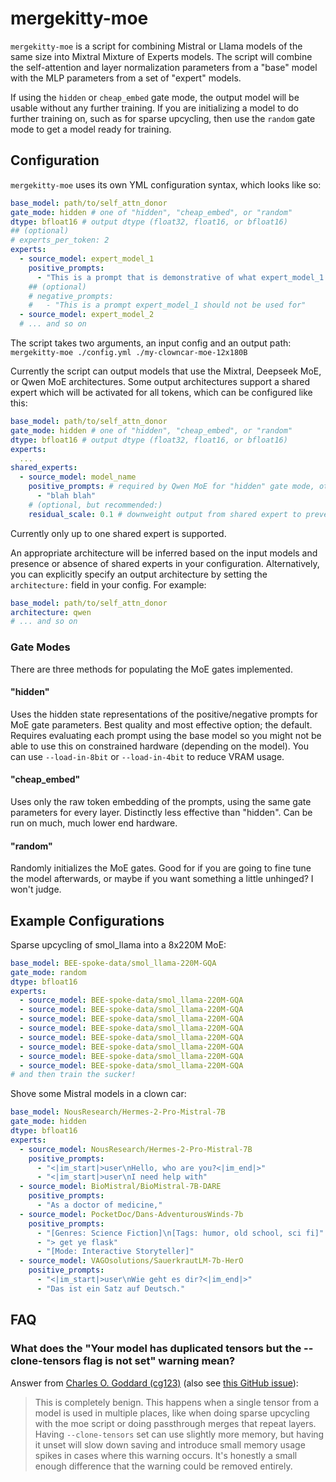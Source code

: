 # mergekitty-moe

`mergekitty-moe` is a script for combining Mistral or Llama models of the same size into Mixtral Mixture of Experts models. The script will combine the self-attention and layer normalization parameters from a "base" model with the MLP parameters from a set of "expert" models.

If using the `hidden` or `cheap_embed` gate mode, the output model will be usable without any further training. If you are initializing a model to do further training on, such as for sparse upcycling, then use the `random` gate mode to get a model ready for training.

## Configuration

`mergekitty-moe` uses its own YML configuration syntax, which looks like so:

```yml
base_model: path/to/self_attn_donor
gate_mode: hidden # one of "hidden", "cheap_embed", or "random"
dtype: bfloat16 # output dtype (float32, float16, or bfloat16)
## (optional)
# experts_per_token: 2
experts:
  - source_model: expert_model_1
    positive_prompts:
      - "This is a prompt that is demonstrative of what expert_model_1 excels at"
    ## (optional)
    # negative_prompts:
    #   - "This is a prompt expert_model_1 should not be used for"
  - source_model: expert_model_2
  # ... and so on
```

The script takes two arguments, an input config and an output path: `mergekitty-moe ./config.yml ./my-clowncar-moe-12x180B`

Currently the script can output models that use the Mixtral, Deepseek MoE, or Qwen MoE architectures. Some output architectures support a shared expert which will be activated for all tokens, which can be configured like this:

```yml
base_model: path/to/self_attn_donor
gate_mode: hidden # one of "hidden", "cheap_embed", or "random"
dtype: bfloat16 # output dtype (float32, float16, or bfloat16)
experts:
  ...
shared_experts:
  - source_model: model_name
    positive_prompts: # required by Qwen MoE for "hidden" gate mode, otherwise not allowed
      - "blah blah"
    # (optional, but recommended:)
    residual_scale: 0.1 # downweight output from shared expert to prevent overcooking the model
```

Currently only up to one shared expert is supported.

An appropriate architecture will be inferred based on the input models and presence or absence of shared experts in your configuration. Alternatively, you can explicitly specify an output architecture by setting the `architecture:` field in your config. For example:

```yml
base_model: path/to/self_attn_donor
architecture: qwen
# ... and so on
```

### Gate Modes

There are three methods for populating the MoE gates implemented.

#### "hidden"

Uses the hidden state representations of the positive/negative prompts for MoE gate parameters. Best quality and most effective option; the default. Requires evaluating each prompt using the base model so you might not be able to use this on constrained hardware (depending on the model). You can use `--load-in-8bit` or `--load-in-4bit` to reduce VRAM usage.

#### "cheap_embed"

Uses only the raw token embedding of the prompts, using the same gate parameters for every layer. Distinctly less effective than "hidden". Can be run on much, much lower end hardware.

#### "random"

Randomly initializes the MoE gates. Good for if you are going to fine tune the model afterwards, or maybe if you want something a little unhinged? I won't judge.

## Example Configurations

Sparse upcycling of smol_llama into a 8x220M MoE:

```yml
base_model: BEE-spoke-data/smol_llama-220M-GQA
gate_mode: random
dtype: bfloat16
experts:
  - source_model: BEE-spoke-data/smol_llama-220M-GQA
  - source_model: BEE-spoke-data/smol_llama-220M-GQA
  - source_model: BEE-spoke-data/smol_llama-220M-GQA
  - source_model: BEE-spoke-data/smol_llama-220M-GQA
  - source_model: BEE-spoke-data/smol_llama-220M-GQA
  - source_model: BEE-spoke-data/smol_llama-220M-GQA
  - source_model: BEE-spoke-data/smol_llama-220M-GQA
  - source_model: BEE-spoke-data/smol_llama-220M-GQA
# and then train the sucker!
```

Shove some Mistral models in a clown car:

```yml
base_model: NousResearch/Hermes-2-Pro-Mistral-7B
gate_mode: hidden
dtype: bfloat16
experts:
  - source_model: NousResearch/Hermes-2-Pro-Mistral-7B
    positive_prompts:
      - "<|im_start|>user\nHello, who are you?<|im_end|>"
      - "<|im_start|>user\nI need help with"
  - source_model: BioMistral/BioMistral-7B-DARE
    positive_prompts:
      - "As a doctor of medicine,"
  - source_model: PocketDoc/Dans-AdventurousWinds-7b
    positive_prompts:
      - "[Genres: Science Fiction]\n[Tags: humor, old school, sci fi]"
      - "> get ye flask"
      - "[Mode: Interactive Storyteller]"
  - source_model: VAGOsolutions/SauerkrautLM-7b-HerO
    positive_prompts:
      - "<|im_start|>user\nWie geht es dir?<|im_end|>"
      - "Das ist ein Satz auf Deutsch."
```

## FAQ

### What does the "Your model has duplicated tensors but the --clone-tensors flag is not set" warning mean?

Answer from [Charles O. Goddard (cg123)](https://github.com/cg123)
(also see [this GitHub issue](https://github.com/arcee-ai/mergekit/issues/279#issuecomment-2081818104)):

> This is completely benign. This happens when a single tensor from a model is used in multiple places, like when doing sparse upcycling with the moe script or doing passthrough merges that repeat layers. Having `--clone-tensors` set can use slightly more memory, but having it unset will slow down saving and introduce small memory usage spikes in cases where this warning occurs. It's honestly a small enough difference that the warning could be removed entirely.
